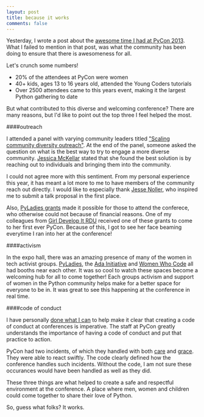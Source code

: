 ```yaml
---
layout: post
title: because it works
comments: false
---
```


Yesterday, I wrote a post about the [awesome time I had at PyCon 2013](/blog/2013/03/20/thoughts-after-attending-my-second-pycon/). What I failed to mention in that post, was what the community has been doing to ensure that there is awesomeness for all.

Let's crunch some numbers!

- 20% of the attendees at PyCon were women
- 40+ kids, ages 13 to 16 years old, attended the Young Coders tutorials
- Over 2500 attendees came to this years event, making it the largest Python gathering to date

But what contributed to this diverse and welcoming conference? There are many reasons, but I'd like to point out the top three I feel helped the most.

####outreach

I attended a panel with varying community leaders titled ["Scaling community diversity outreach"](https://us.pycon.org/2013/schedule/presentation/104/). At the end of the panel, someone asked the question on what is the best way to try to engage a more diverse community. [Jessica McKellar](http://web.mit.edu/jesstess/) stated that she found the best solution is by reaching out to individuals and bringing them into the community.

I could not agree more with this sentiment. From my personal experience this year, it has meant a lot more to me to have members of the community reach out directly. I would like to especially thank [Jesse Noller](http://jessenoller.com/), who inspired me to submit a talk proposal in the first place.

Also, [PyLadies grants](https://us.pycon.org/2013/assistance/) made it possible for those to attend the conferece, who otherwise could not because of financial reasons. One of my colleagues from [Girl Develop It RDU](http://www.meetup.com/Girl-Develop-It-RDU/) received one of these grants to come to her first ever PyCon. Because of this, I got to see her face beaming everytime I ran into her at the conference!

####activism

In the expo hall, there was an amazing presence of many of the women in tech activist groups. [PyLadies](http://www.pyladies.com/), the [Ada Initiative](http://adainitiative.org/) and [Women Who Code](http://www.meetup.com/Women-Who-Code-SF/) all had booths near each other. It was so cool to watch these spaces become a welcoming hub for all to come together! Each groups activism and support of women in the Python community helps make for a better space for everyone to be in. It was great to see this happening at the conference in real time.

####code of conduct

I have personally [done what I can](http://letsgetlouder.com/) to help make it clear that creating a code of conduct at conferences is imperative. The staff at PyCon greatly understands the importance of having a code of conduct and put that practice to action. 

PyCon had two incidents, of which they handled with both [care](http://pycon.blogspot.com/2013/03/pycons-response-to-inapropriate.html) and [grace](http://pycon.blogspot.com/2013/03/pycon-response-to-inappropriate.html). They were able to react swiftly. The code clearly defined how the conference handles such incidents. Without the code, I am not sure these occurances would have been handled as well as they did. 

These three things are what helped to create a safe and respectful environment at the conference. A place where men, women and children could come together to share their love of Python.

So, guess what folks? It works.